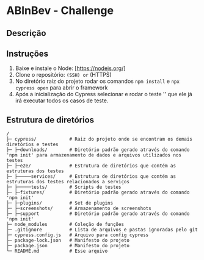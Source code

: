 # ABInBev - Challenge
## Descrição

## Instruções
1. Baixe e instale o Node: [https://nodejs.org/]
2. Clone o repositório: `` (SSH) or `` (HTTPS)
3. No diretório raiz do projeto rodar os comandos `npm install` e `npx cypress open` para abrir o framework
4. Após a inicialização do Cypress selecionar e rodar o teste '' que ele já irá executar todos os casos de teste.


## Estrutura de diretórios
```
/
├─ cypress/            # Raiz do projeto onde se encontram os demais diretórios e testes
├─ ├─downloads/        # Diretório padrão gerado através do comando 'npm init' para armazenamento de dados e arquivos utilizados nos testes
├─ ├─e2e/              # Estrutura de diretórios que contém as estruturas dos testes
├─ ├─────services/     # Estrutura de diretórios que contém as estruturas dos testes relacionados a serviços
├─ ├─────tests/        # Scripts de testes
├─ ├─fixtures/         # Diretório padrão gerado através do comando 'npm init'
├─ ├─plugins/          # Set de plugins
├─ ├─screenshots/      # Armazenamento de screenshots
├─ ├─support           # Diretório padrão gerado através do comando 'npm init'
├─ node_modules        # Coleção de funções
├─ .gitignore          # Lista de arquivos e pastas ignoradas pelo git
├─ cypress.config.js   # Arquivo para config cypress
├─ package-lock.json   # Manifesto do projeto
├─ package.json        # Manifesto do projeto
└─ README.md           # Esse arquivo
```
